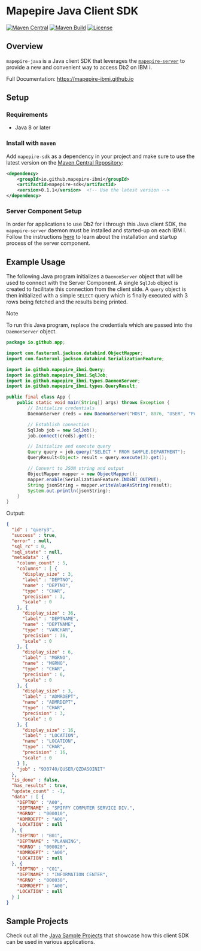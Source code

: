 # Mapepire Java Client SDK

[![Maven Central](https://img.shields.io/maven-central/v/io.github.mapepire-ibmi/mapepire-sdk.svg?label=Maven%20Central&logo=apachemaven)](https://central.sonatype.com/artifact/io.github.mapepire-ibmi/mapepire-sdk/)
[![Maven Build](https://github.com/Mapepire-IBMi/mapepire-java/actions/workflows/build.yml/badge.svg)](https://github.com/Mapepire-IBMi/mapepire-java/actions/workflows/build.yml)
[![License](https://img.shields.io/github/license/allenai/tango.svg?color=blue&cachedrop)](https://github.com/Mapepire-IBMi/mapepire-java/blob/main/LICENSE)

## Overview

`mapepire-java` is a Java client SDK that leverages the [`mapepire-server`](https://github.com/Mapepire-IBMi/mapepire-server) to provide a new and convenient way to access Db2 on IBM i.

Full Documentation: https://mapepire-ibmi.github.io

## Setup

### Requirements

* Java 8 or later

### Install with `maven`

Add `mapepire-sdk` as a dependency in your project and make sure to use the latest version on the [Maven Central Repository](https://central.sonatype.com/artifact/io.github.mapepire-ibmi/mapepire-sdk):

```xml
<dependency>
    <groupId>io.github.mapepire-ibmi</groupId>
    <artifactId>mapepire-sdk</artifactId>
    <version>0.1.1</version>  <!-- Use the latest version -->
</dependency>
```

### Server Component Setup

In order for applications to use Db2 for i through this Java client SDK, the `mapepire-server` daemon must be installed and started-up on each IBM i. Follow the instructions [here](https://mapepire-ibmi.github.io/guides/sysadmin/) to learn about the installation and startup process of the server component.

## Example Usage

The following Java program initializes a `DaemonServer` object that will be used to connect with the Server Component. A single `SqlJob` object is created to facilitate this connection from the client side. A `query` object is then initialized with a simple `SELECT` query which is finally executed with 3 rows being fetched and the results being printed.

> [!NOTE]
> To run this Java program, replace the credentials which are passed into the `DaemonServer` object.

```java
package io.github.app;

import com.fasterxml.jackson.databind.ObjectMapper;
import com.fasterxml.jackson.databind.SerializationFeature;

import io.github.mapepire_ibmi.Query;
import io.github.mapepire_ibmi.SqlJob;
import io.github.mapepire_ibmi.types.DaemonServer;
import io.github.mapepire_ibmi.types.QueryResult;

public final class App {
    public static void main(String[] args) throws Exception {
        // Initialize credentials
        DaemonServer creds = new DaemonServer("HOST", 8076, "USER", "PASSWORD");

        // Establish connection
        SqlJob job = new SqlJob();
        job.connect(creds).get();

        // Initialize and execute query
        Query query = job.query("SELECT * FROM SAMPLE.DEPARTMENT");
        QueryResult<Object> result = query.execute(3).get();

        // Convert to JSON string and output
        ObjectMapper mapper = new ObjectMapper();
        mapper.enable(SerializationFeature.INDENT_OUTPUT);
        String jsonString = mapper.writeValueAsString(result);
        System.out.println(jsonString);
    }
}
```

Output:

```json
{
  "id" : "query3",
  "success" : true,
  "error" : null,
  "sql_rc" : 0,
  "sql_state" : null,
  "metadata" : {
    "column_count" : 5,
    "columns" : [ {
      "display_size" : 3,
      "label" : "DEPTNO",
      "name" : "DEPTNO",
      "type" : "CHAR",
      "precision" : 3,
      "scale" : 0
    }, {
      "display_size" : 36,
      "label" : "DEPTNAME",
      "name" : "DEPTNAME",
      "type" : "VARCHAR",
      "precision" : 36,
      "scale" : 0
    }, {
      "display_size" : 6,
      "label" : "MGRNO",
      "name" : "MGRNO",
      "type" : "CHAR",
      "precision" : 6,
      "scale" : 0
    }, {
      "display_size" : 3,
      "label" : "ADMRDEPT",
      "name" : "ADMRDEPT",
      "type" : "CHAR",
      "precision" : 3,
      "scale" : 0
    }, {
      "display_size" : 16,
      "label" : "LOCATION",
      "name" : "LOCATION",
      "type" : "CHAR",
      "precision" : 16,
      "scale" : 0
    } ],
    "job" : "930740/QUSER/QZDASOINIT"
  },
  "is_done" : false,
  "has_results" : true,
  "update_count" : -1,
  "data" : [ {
    "DEPTNO" : "A00",
    "DEPTNAME" : "SPIFFY COMPUTER SERVICE DIV.",
    "MGRNO" : "000010",
    "ADMRDEPT" : "A00",
    "LOCATION" : null
  }, {
    "DEPTNO" : "B01",
    "DEPTNAME" : "PLANNING",
    "MGRNO" : "000020",
    "ADMRDEPT" : "A00",
    "LOCATION" : null
  }, {
    "DEPTNO" : "C01",
    "DEPTNAME" : "INFORMATION CENTER",
    "MGRNO" : "000030",
    "ADMRDEPT" : "A00",
    "LOCATION" : null
  } ]
}
```

## Sample Projects

Check out all the [Java Sample Projects](https://github.com/Mapepire-IBMi/samples/tree/main/java) that showcase how this client SDK can be used in various applications.

